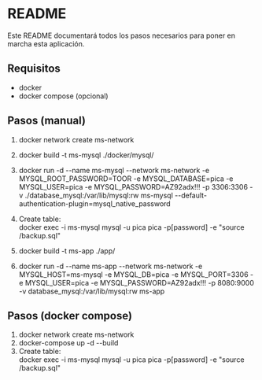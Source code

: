 # README #

Este README documentará todos los pasos necesarios para poner en marcha esta aplicación.

## Requisitos
- docker 
- docker compose (opcional)

## Pasos (manual)
1. docker network create ms-network
2. docker build -t ms-mysql ./docker/mysql/
3. docker run -d --name ms-mysql --network ms-network -e MYSQL_ROOT_PASSWORD=TOOR -e MYSQL_DATABASE=pica -e MYSQL_USER=pica -e MYSQL_PASSWORD=AZ92adx!!! -p 3306:3306 -v ./database_mysql:/var/lib/mysql:rw ms-mysql --default-authentication-plugin=mysql_native_password
4. Create table:  
docker exec -i ms-mysql mysql -u pica pica -p[password] -e "source /backup.sql"

5. docker build -t ms-app ./app/
6. docker run -d --name ms-app --network ms-network -e MYSQL_HOST=ms-mysql -e MYSQL_DB=pica -e MYSQL_PORT=3306 -e MYSQL_USER=pica -e MYSQL_PASSWORD=AZ92adx!!! -p 8080:9000 -v database_mysql:/var/lib/mysql:rw ms-app


## Pasos (docker compose)
1. docker network create ms-network
2. docker-compose up -d --build
3. Create table:  
docker exec -i ms-mysql mysql -u pica pica -p[password] -e "source /backup.sql"